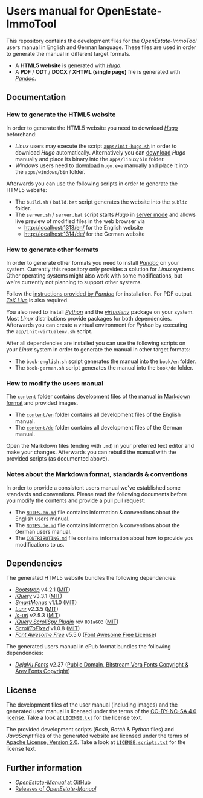 Users manual for OpenEstate-ImmoTool
====================================

This repository contains the development files for the *OpenEstate-ImmoTool* users manual in English and German language. These files are used in order to generate the manual in different target formats.

-   A **HTML5 website** is generated with [*Hugo*](https://gohugo.io/).
-   A **PDF** / **ODT** / **DOCX** / **XHTML (single page)** file is generated with [*Pandoc*](https://pandoc.org/).


Documentation
-------------


### How to generate the HTML5 website

In order to generate the HTML5 website you need to download [*Hugo*](https://gohugo.io/) beforehand:

-   *Linux* users may execute the script [`apps/init-hugo.sh`](apps/init-hugo.sh) in order to download *Hugo* automatically. Alternatively you can [download](https://github.com/gohugoio/hugo/releases) *Hugo* manually and place its binary into the `apps/linux/bin` folder.
-   *Windows* users need to [download](https://github.com/gohugoio/hugo/releases) `hugo.exe` manually and place it into the `apps/windows/bin` folder.

Afterwards you can use the following scripts in order to generate the HTML5 website:

-   The `build.sh` / `build.bat` script generates the website into the `public` folder.
-   The `server.sh` / `server.bat` script starts *Hugo* in [server mode](https://gohugo.io/commands/hugo_server/) and allows live preview of modified files in the web browser via
    -   <http://localhost:1313/en/> for the English website
    -   <http://localhost:1314/de/> for the German website


### How to generate other formats

In order to generate other formats you need to install [*Pandoc*](https://pandoc.org/) on your system. Currently this repository only provides a solution for *Linux* systems. Other operating systems might also work with some modifications, but we're currently not planning to support other systems.

Follow the [instructions provided by *Pandoc*](https://pandoc.org/installing.html#linux) for installation. For PDF output [*TeX Live*](http://www.tug.org/texlive/) is also required.

You also need to install [*Python*](https://www.python.org/) and the [*virtualenv*](https://virtualenv.pypa.io/) package on your system. Most *Linux* distributions provide packages for both dependencies. Afterwards you can create a virtual environment for *Python* by executing the `app/init-virtualenv.sh` script.

After all dependencies are installed you can use the following scripts on your *Linux* system in order to generate the manual in other target formats:

-   The `book-english.sh` script generates the manual into the `book/en` folder.
-   The `book-german.sh` script generates the manual into the `book/de` folder.


### How to modify the users manual

The [`content`](content) folder contains development files of the manual in [Markdown format](https://en.wikipedia.org/wiki/Markdown) and provided images.

-   The [`content/en`](content/en) folder contains all development files of the English manual.
-   The [`content/de`](content/de) folder contains all development files of the German manual. 

Open the Markdown files (ending with `.md`) in your preferred text editor and make your changes. Afterwards you can rebuild the manual with the provided scripts (as documented above).


### Notes about the Markdown format, standards & conventions

In order to provide a consistent users manual we've established some standards and conventions. Please read the following documents before you modify the contents and provide a pull pull request:

-   The [`NOTES.en.md`](NOTES.en.md) file contains information & conventions about the English users manual.
-   The [`NOTES.de.md`](NOTES.de.md) file contains information & conventions about the German users manual.
-   The [`CONTRIBUTING.md`](CONTRIBUTING.md) file contains information about how to provide you modifications to us.


Dependencies
------------

The generated HTML5 website bundles the following dependencies:

-   [*Bootstrap*](https://getbootstrap.com/) v4.2.1 ([MIT](https://github.com/twbs/bootstrap/blob/master/LICENSE))
-   [*jQuery*](https://jquery.com/) v3.3.1 ([MIT](https://jquery.org/license/))
-   [*SmartMenus*](https://www.smartmenus.org/) v1.1.0 ([MIT](https://github.com/vadikom/smartmenus/blob/master/LICENSE-MIT))
-   [*Lunr*](https://lunrjs.com/) v2.3.5 ([MIT](https://github.com/olivernn/lunr.js/blob/master/LICENSE))
-   [*js-url*](https://github.com/websanova/js-url) v2.5.3 ([MIT](https://github.com/websanova/js-url/blob/master/README.md#license))
-   [*jQuery ScrollSpy Plugin*](https://github.com/softwarespot/jquery-scrollspy) rev `801a603` ([MIT](https://github.com/softwarespot/jquery-scrollspy#jquery-scrollspy))
-   [*ScrollToFixed*](http://bigspotteddog.github.io/ScrollToFixed/) v1.0.8 ([MIT](https://github.com/bigspotteddog/ScrollToFixed/blob/master/license.txt))
-   [*Font Awesome Free*](https://fontawesome.com/) v5.5.0 ([Font Awesome Free License](https://github.com/FortAwesome/Font-Awesome/blob/master/LICENSE.txt))

The generated users manual in ePub format bundles the following dependencies:

-   [*DejaVu Fonts*](https://dejavu-fonts.github.io/) v2.37 ([Public Domain, Bitstream Vera Fonts Copyright & Arev Fonts Copyright](https://dejavu-fonts.github.io/License.html))


License
-------

The development files of the user manual (including images) and the generated user manual is licensed under the terms of the [CC-BY-NC-SA 4.0 license](https://creativecommons.org/licenses/by-nc-sa/4.0/deed). Take a look at [`LICENSE.txt`](LICENSE.txt) for the license text.

The provided development scripts (*Bash*, *Batch* & *Python* files) and *JavaScript* files of the generated website are licensed under the terms of [Apache License, Version 2.0](https://www.apache.org/licenses/LICENSE-2.0.html). Take a look at [`LICENSE.scripts.txt`](LICENSE.scripts.txt) for the license text.


Further information
-------------------

-   [*OpenEstate-Manual* at GitHub](https://github.com/OpenEstate/OpenEstate-Manual)
-   [Releases of *OpenEstate-Manual*](https://github.com/OpenEstate/OpenEstate-Manual/releases)
